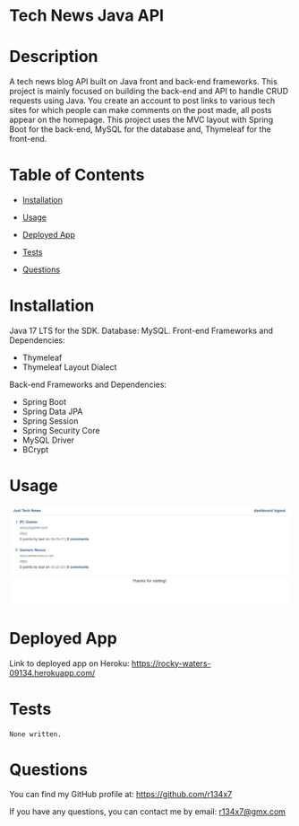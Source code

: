 # Tech News Java API

  # Description
  
  A tech news blog API built on Java front and back-end frameworks. This project is mainly focused on building the back-end and API to handle CRUD requests using Java. You create an account to post links to various tech sites for which people can make comments on the post made, all posts appear on the homepage. This project uses the MVC layout with Spring Boot for the back-end, MySQL for the database and, Thymeleaf for the front-end. 

  # Table of Contents
  
  - [Installation](#installation)
  - [Usage](#usage)
  
  - [Deployed App](#deployed-app)
  - [Tests](#tests)
  - [Questions](#questions)

  # Installation
  
  Java 17 LTS for the SDK. 
  Database: MySQL.
  Front-end Frameworks and Dependencies:  
  - Thymeleaf
  - Thymeleaf Layout Dialect

  Back-end Frameworks and Dependencies:  
  - Spring Boot  
  - Spring Data JPA  
  - Spring Session  
  - Spring Security Core
  - MySQL Driver
  - BCrypt

  # Usage
  
  ![Main page of Tech News](tech1.jpg)  

  # Deployed App  

  Link to deployed app on Heroku: https://rocky-waters-09134.herokuapp.com/
  

  # Tests
    
    None written.

  # Questions
  
  You can find my GitHub profile at: https://github.com/r134x7

  If you have any questions, you can contact me by email: r134x7@gmx.com

